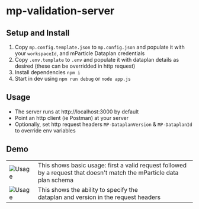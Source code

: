 # mp-validation-server

## Setup and Install

1. Copy `mp.config.template.json` to `mp.config.json` and populate it with your `workspaceId`, and mParticle Dataplan credentials 
2. Copy `.env.template` to `.env` and populate it with dataplan details as desired (these can be overridded in http request)
3. Install dependencies `npm i`
4. Start in dev using `npm run debug` or `node app.js` 

## Usage
 * The server runs at http://localhost:3000 by default
 * Point an http client (ie Postman) at your server
 * Optionally, set http request headers `MP-DataplanVersion` & `MP-DataplanId` to override env variables

## Demo
|    |   |
|-----------|---------|
| ![Usage](https://user-images.githubusercontent.com/2018204/168176786-4cec504c-92d6-4565-ba57-6d220c1ad170.gif)      |  This shows basic usage: first a valid request followed<br /> by a request that doesn't match the mParticle data plan schema  |
| ![Usage](https://user-images.githubusercontent.com/2018204/168177345-84c20d2c-68fb-4fe2-b8c9-aa9909da0399.gif)      |   This shows the ability to specify the <br /> dataplan and version in the request headers  |
